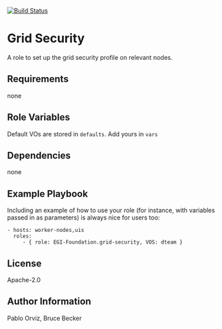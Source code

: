 [![Build Status](https://travis-ci.org/brucellino/ansible-grid-security.svg?branch=master)](https://travis-ci.org/brucellino/ansible-grid-security)

Grid Security
=========

A role to set up the grid security profile on relevant nodes.

Requirements
------------

none

Role Variables
--------------

Default VOs are stored in `defaults`. Add yours in `vars`

Dependencies
------------
none

Example Playbook
----------------

Including an example of how to use your role (for instance, with variables passed in as parameters) is always nice for users too:

    - hosts: worker-nodes,uis
      roles:
         - { role: EGI-Foundation.grid-security, VOS: dteam }

License
-------

Apache-2.0

Author Information
------------------

Pablo Orviz, Bruce Becker
